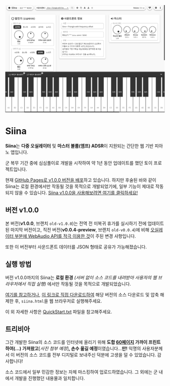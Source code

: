 <p align="center">
  <img src="docs/Siina_v1.0.0.png" alt="Siina v1.0.0 Screenshot">
</p>

Siina
=====
 **Siina**는 **다중 오실레이터** 및 **마스터 볼륨(앰프) ADSR**이 지원되는 간단한 웹 기반 피아노 앱입니다.

 군 복무 기간 중에 심심풀이로 개발을 시작하여 약 1년 동안 업데이트를 했던 토이 프로젝트입니다.
 
 현재 [GitHub Pages로 v1.0.0 버전을 배포](https://somnisomni.github.io/siina/siina.html)하고 있습니다. 하지만 후술된 바와 같이 Siina는 로컬 환경에서만 작동될 것을 목적으로 개발되었기에, 일부 기능이 제대로 작동되지 않을 수 있습니다. [Siina v1.0.0을 사용해보려면 여기를 클릭하세요!](https://somnisomni.github.io/siina/siina.html)

버전 v1.0.0
-----------
 본 버전(**v1.0.0**, 브랜치 `old-v1.0.0`)는 전역 전 미복귀 휴가를 실시하기 전에 업데이트된 마지막 버전이고, 직전 버전(**v0.0.4-preview**, 브랜치 `old-v0.0.4`)에 비해 <ins>오실레이터 부분에 WebAudio API를 적극 이용한 것</ins>이 주된 변경 사항입니다.

 또한 이 버전부터 사운드폰트 데이터를 JSON 형태로 공유가 가능해졌습니다.

실행 방법
---------
 버전 v1.0.0까지의 Siina는 **로컬 환경** *(서버 없이 소스 코드를 내려받아 사용자의 웹 브라우저에서 직접 실행)* 에서만 작동될 것을 목적으로 개발되었습니다.

 [여기를 참고하거나](https://sosoeasy.tistory.com/318), [이 링크로 직접 다운로드하여](https://github.com/somnisomni/siina/archive/refs/heads/old-v1.0.0.zip) 해당 버전의 소스  다운로드 및 압축 해제한 후, `siina.html`을 웹 브라우저로 실행해주세요.

 이 외 자세한 사항은 [QuickStart.txt](QuickStart.txt) 파일을 참고해주세요.

트리비아
--------
 그간 개발한 Siina의 소스 코드를 인터넷에 올리기 위해 **도합 <ins>60페이지</ins> 가까이 프린트하여(...) 가져왔고**[*사진 첨부 예정*]**, 손수 옮길 예정**이였습니다...**만!** 익명의 사용자분께서 이 버전의 소스 코드를 전부 디지털로 보내주신 덕분에 고생을 덜 수 있었습니다. 감사합니다!

 소스 코드에서 일부 민감한 정보는 자체 마스킹하여 업로드하였습니다. 그 외에는 군 내에서 개발을 진행했던 내용물과 일치합니다.
